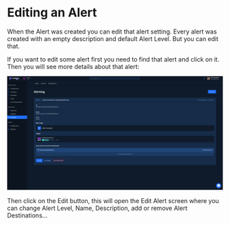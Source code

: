 # Editing an Alert

When the Alert was created you can edit that alert setting. Every alert was created with an empty description and default Alert Level. But you can edit that.

If you want to edit some alert first you need to find that alert and click on it. Then you will see more details about that alert:

![](../../.gitbook/assets/screenshot-2021-09-13-at-12.51.50.png)

Then click on the Edit button, this will open the Edit Alert screen where you can change Alert Level, Name, Description, add or remove Alert Destinations...


